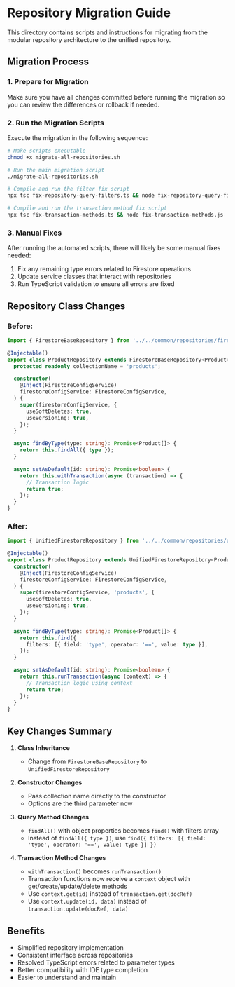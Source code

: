 # Repository Migration Guide

This directory contains scripts and instructions for migrating from the modular repository architecture to the unified repository.

## Migration Process

### 1. Prepare for Migration

Make sure you have all changes committed before running the migration so you can review the differences or rollback if needed.

### 2. Run the Migration Scripts

Execute the migration in the following sequence:

```bash
# Make scripts executable
chmod +x migrate-all-repositories.sh

# Run the main migration script
./migrate-all-repositories.sh

# Compile and run the filter fix script
npx tsc fix-repository-query-filters.ts && node fix-repository-query-filters.js

# Compile and run the transaction method fix script
npx tsc fix-transaction-methods.ts && node fix-transaction-methods.js
```

### 3. Manual Fixes

After running the automated scripts, there will likely be some manual fixes needed:

1. Fix any remaining type errors related to Firestore operations
2. Update service classes that interact with repositories
3. Run TypeScript validation to ensure all errors are fixed

## Repository Class Changes

### Before:

```typescript
import { FirestoreBaseRepository } from '../../common/repositories/firestore-base.repository';

@Injectable()
export class ProductRepository extends FirestoreBaseRepository<Product> {
  protected readonly collectionName = 'products';

  constructor(
    @Inject(FirestoreConfigService)
    firestoreConfigService: FirestoreConfigService,
  ) {
    super(firestoreConfigService, {
      useSoftDeletes: true,
      useVersioning: true,
    });
  }

  async findByType(type: string): Promise<Product[]> {
    return this.findAll({ type });
  }

  async setAsDefault(id: string): Promise<boolean> {
    return this.withTransaction(async (transaction) => {
      // Transaction logic
      return true;
    });
  }
}
```

### After:

```typescript
import { UnifiedFirestoreRepository } from '../../common/repositories/unified-firestore.repository';

@Injectable()
export class ProductRepository extends UnifiedFirestoreRepository<Product> {
  constructor(
    @Inject(FirestoreConfigService)
    firestoreConfigService: FirestoreConfigService,
  ) {
    super(firestoreConfigService, 'products', {
      useSoftDeletes: true,
      useVersioning: true,
    });
  }

  async findByType(type: string): Promise<Product[]> {
    return this.find({
      filters: [{ field: 'type', operator: '==', value: type }],
    });
  }

  async setAsDefault(id: string): Promise<boolean> {
    return this.runTransaction(async (context) => {
      // Transaction logic using context
      return true;
    });
  }
}
```

## Key Changes Summary

1. **Class Inheritance**

   - Change from `FirestoreBaseRepository` to `UnifiedFirestoreRepository`

2. **Constructor Changes**

   - Pass collection name directly to the constructor
   - Options are the third parameter now

3. **Query Method Changes**

   - `findAll()` with object properties becomes `find()` with filters array
   - Instead of `findAll({ type })`, use `find({ filters: [{ field: 'type', operator: '==', value: type }] })`

4. **Transaction Method Changes**
   - `withTransaction()` becomes `runTransaction()`
   - Transaction functions now receive a `context` object with get/create/update/delete methods
   - Use `context.get(id)` instead of `transaction.get(docRef)`
   - Use `context.update(id, data)` instead of `transaction.update(docRef, data)`

## Benefits

- Simplified repository implementation
- Consistent interface across repositories
- Resolved TypeScript errors related to parameter types
- Better compatibility with IDE type completion
- Easier to understand and maintain

